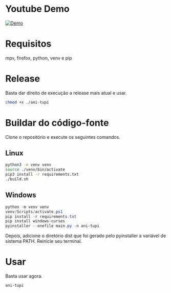 # Youtube Demo
[![Demo](https://img.youtube.com/vi/eug6gKLTD3I/maxresdefault.jpg)](https://youtu.be/eug6gKLTD3I)

# Requisitos
mpv, firefox, python, venv e pip

# Release
Basta dar direito de execução a release mais atual e usar.
```bash
chmod +x ./ani-tupi
```

# Buildar do código-fonte
Clone o repositório e execute os seguintes comandos.

## Linux
```bash
python3 -m venv venv
source ./venv/bin/activate
pip3 install -r requirements.txt
./build.sh
```

## Windows
```powershell
python -m venv venv
venv/Scripts/activate.ps1
pip install -r requirements.txt
pip install windows-curses
pyinstaller --onefile main.py -n ani-tupi
```
Depois, adicione o diretório dist que foi gerado pelo pyinstaller a variável de sistema PATH. Reinicie seu terminal. 

# Usar
Basta usar agora.
```bash
ani-tupi
```
